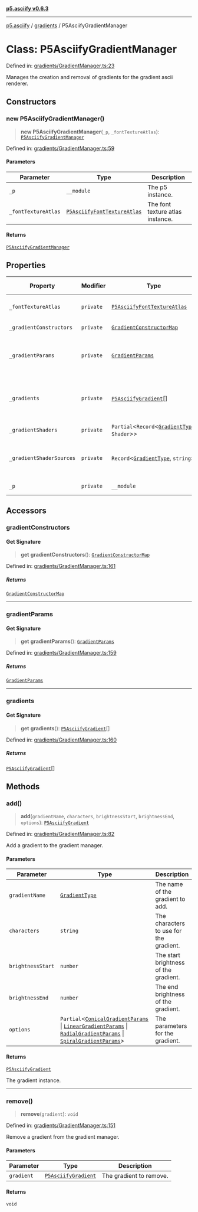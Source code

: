 [**p5.asciify v0.6.3**](../../../README.md)

***

[p5.asciify](../../../README.md) / [gradients](../README.md) / P5AsciifyGradientManager

# Class: P5AsciifyGradientManager

Defined in: [gradients/GradientManager.ts:23](https://github.com/humanbydefinition/p5-asciify/blob/10002e5b44822cb907b50597a894bf5528f31cb6/src/lib/gradients/GradientManager.ts#L23)

Manages the creation and removal of gradients for the gradient ascii renderer.

## Constructors

### new P5AsciifyGradientManager()

> **new P5AsciifyGradientManager**(`_p`, `_fontTextureAtlas`): [`P5AsciifyGradientManager`](P5AsciifyGradientManager.md)

Defined in: [gradients/GradientManager.ts:59](https://github.com/humanbydefinition/p5-asciify/blob/10002e5b44822cb907b50597a894bf5528f31cb6/src/lib/gradients/GradientManager.ts#L59)

#### Parameters

| Parameter | Type | Description |
| ------ | ------ | ------ |
| `_p` | `__module` | The p5 instance. |
| `_fontTextureAtlas` | [`P5AsciifyFontTextureAtlas`](../../../classes/P5AsciifyFontTextureAtlas.md) | The font texture atlas instance. |

#### Returns

[`P5AsciifyGradientManager`](P5AsciifyGradientManager.md)

## Properties

| Property | Modifier | Type | Default value | Description | Defined in |
| ------ | ------ | ------ | ------ | ------ | ------ |
| <a id="_fonttextureatlas-1"></a> `_fontTextureAtlas` | `private` | [`P5AsciifyFontTextureAtlas`](../../../classes/P5AsciifyFontTextureAtlas.md) | `undefined` | The font texture atlas instance. | [gradients/GradientManager.ts:64](https://github.com/humanbydefinition/p5-asciify/blob/10002e5b44822cb907b50597a894bf5528f31cb6/src/lib/gradients/GradientManager.ts#L64) |
| <a id="_gradientconstructors"></a> `_gradientConstructors` | `private` | [`GradientConstructorMap`](../type-aliases/GradientConstructorMap.md) | `undefined` | The gradient constructors. | [gradients/GradientManager.ts:45](https://github.com/humanbydefinition/p5-asciify/blob/10002e5b44822cb907b50597a894bf5528f31cb6/src/lib/gradients/GradientManager.ts#L45) |
| <a id="_gradientparams"></a> `_gradientParams` | `private` | [`GradientParams`](../type-aliases/GradientParams.md) | `undefined` | The default parameters for each gradient type. | [gradients/GradientManager.ts:26](https://github.com/humanbydefinition/p5-asciify/blob/10002e5b44822cb907b50597a894bf5528f31cb6/src/lib/gradients/GradientManager.ts#L26) |
| <a id="_gradients"></a> `_gradients` | `private` | [`P5AsciifyGradient`](P5AsciifyGradient.md)[] | `[]` | The list of gradients to render on the gradient ascii renderer. | [gradients/GradientManager.ts:57](https://github.com/humanbydefinition/p5-asciify/blob/10002e5b44822cb907b50597a894bf5528f31cb6/src/lib/gradients/GradientManager.ts#L57) |
| <a id="_gradientshaders"></a> `_gradientShaders` | `private` | `Partial`\<`Record`\<[`GradientType`](../type-aliases/GradientType.md), `Shader`\>\> | `{}` | The gradient shaders. | [gradients/GradientManager.ts:42](https://github.com/humanbydefinition/p5-asciify/blob/10002e5b44822cb907b50597a894bf5528f31cb6/src/lib/gradients/GradientManager.ts#L42) |
| <a id="_gradientshadersources"></a> `_gradientShaderSources` | `private` | `Record`\<[`GradientType`](../type-aliases/GradientType.md), `string`\> | `undefined` | The shader sources for each gradient type. | [gradients/GradientManager.ts:34](https://github.com/humanbydefinition/p5-asciify/blob/10002e5b44822cb907b50597a894bf5528f31cb6/src/lib/gradients/GradientManager.ts#L34) |
| <a id="_p-1"></a> `_p` | `private` | `__module` | `undefined` | The p5 instance. | [gradients/GradientManager.ts:61](https://github.com/humanbydefinition/p5-asciify/blob/10002e5b44822cb907b50597a894bf5528f31cb6/src/lib/gradients/GradientManager.ts#L61) |

## Accessors

### gradientConstructors

#### Get Signature

> **get** **gradientConstructors**(): [`GradientConstructorMap`](../type-aliases/GradientConstructorMap.md)

Defined in: [gradients/GradientManager.ts:161](https://github.com/humanbydefinition/p5-asciify/blob/10002e5b44822cb907b50597a894bf5528f31cb6/src/lib/gradients/GradientManager.ts#L161)

##### Returns

[`GradientConstructorMap`](../type-aliases/GradientConstructorMap.md)

***

### gradientParams

#### Get Signature

> **get** **gradientParams**(): [`GradientParams`](../type-aliases/GradientParams.md)

Defined in: [gradients/GradientManager.ts:159](https://github.com/humanbydefinition/p5-asciify/blob/10002e5b44822cb907b50597a894bf5528f31cb6/src/lib/gradients/GradientManager.ts#L159)

##### Returns

[`GradientParams`](../type-aliases/GradientParams.md)

***

### gradients

#### Get Signature

> **get** **gradients**(): [`P5AsciifyGradient`](P5AsciifyGradient.md)[]

Defined in: [gradients/GradientManager.ts:160](https://github.com/humanbydefinition/p5-asciify/blob/10002e5b44822cb907b50597a894bf5528f31cb6/src/lib/gradients/GradientManager.ts#L160)

##### Returns

[`P5AsciifyGradient`](P5AsciifyGradient.md)[]

## Methods

### add()

> **add**(`gradientName`, `characters`, `brightnessStart`, `brightnessEnd`, `options`): [`P5AsciifyGradient`](P5AsciifyGradient.md)

Defined in: [gradients/GradientManager.ts:82](https://github.com/humanbydefinition/p5-asciify/blob/10002e5b44822cb907b50597a894bf5528f31cb6/src/lib/gradients/GradientManager.ts#L82)

Add a gradient to the gradient manager.

#### Parameters

| Parameter | Type | Description |
| ------ | ------ | ------ |
| `gradientName` | [`GradientType`](../type-aliases/GradientType.md) | The name of the gradient to add. |
| `characters` | `string` | The characters to use for the gradient. |
| `brightnessStart` | `number` | The start brightness of the gradient. |
| `brightnessEnd` | `number` | The end brightness of the gradient. |
| `options` | `Partial`\<[`ConicalGradientParams`](../type-aliases/ConicalGradientParams.md) \| [`LinearGradientParams`](../type-aliases/LinearGradientParams.md) \| [`RadialGradientParams`](../type-aliases/RadialGradientParams.md) \| [`SpiralGradientParams`](../type-aliases/SpiralGradientParams.md)\> | The parameters for the gradient. |

#### Returns

[`P5AsciifyGradient`](P5AsciifyGradient.md)

The gradient instance.

***

### remove()

> **remove**(`gradient`): `void`

Defined in: [gradients/GradientManager.ts:151](https://github.com/humanbydefinition/p5-asciify/blob/10002e5b44822cb907b50597a894bf5528f31cb6/src/lib/gradients/GradientManager.ts#L151)

Remove a gradient from the gradient manager.

#### Parameters

| Parameter | Type | Description |
| ------ | ------ | ------ |
| `gradient` | [`P5AsciifyGradient`](P5AsciifyGradient.md) | The gradient to remove. |

#### Returns

`void`
